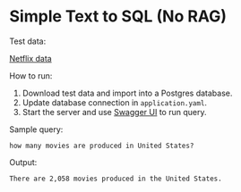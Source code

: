 # Simple Text to SQL (No RAG)

Test data:

[Netflix data](https://github.com/neondatabase/postgres-sample-dbs?tab=readme-ov-file#netflix-data)

How to run:

1. Download test data and import into a Postgres database.
2. Update database connection in `application.yaml`.
3. Start the server and
   use [Swagger UI](http://localhost:8080/swagger-ui/index.html) to run query.

Sample query:

```text
how many movies are produced in United States?
```

Output:

```text
There are 2,058 movies produced in the United States.
```